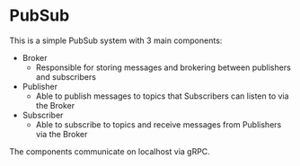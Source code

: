 # PubSub

This is a simple PubSub system with 3 main components:
- Broker
  - Responsible for storing messages and brokering between publishers and subscribers
- Publisher
  - Able to publish messages to topics that Subscribers can listen to via the Broker
- Subscriber
  - Able to subscribe to topics and receive messages from Publishers via the Broker

The components communicate on localhost via gRPC.
